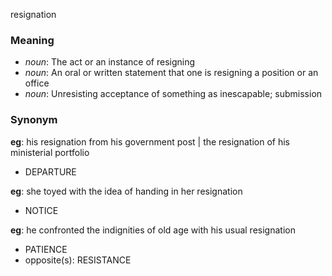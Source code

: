 resignation
### Meaning
+ _noun_: The act or an instance of resigning
+ _noun_: An oral or written statement that one is resigning a position or an office
+ _noun_: Unresisting acceptance of something as inescapable; submission

### Synonym

__eg__: his resignation from his government post | the resignation of his ministerial portfolio

+ DEPARTURE

__eg__: she toyed with the idea of handing in her resignation

+ NOTICE

__eg__: he confronted the indignities of old age with his usual resignation

+ PATIENCE
+ opposite(s): RESISTANCE


